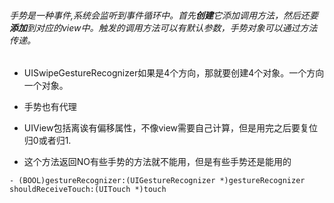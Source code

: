 ###### 手势是一种事件,系统会监听到事件循环中。首先**创建**它添加调用方法，然后还要**添加**到对应的view中。触发的调用方法可以有默认参数，手势对象可以通过方法传递。
- UISwipeGestureRecognizer如果是4个方向，那就要创建4个对象。一个方向一个对象。
- 手势也有代理
- UIView包括离诶有偏移属性，不像view需要自己计算，但是用完之后要复位归0或者归1.

- 这个方法返回NO有些手势的方法就不能用，但是有些手势还是能用的

```
- (BOOL)gestureRecognizer:(UIGestureRecognizer *)gestureRecognizer shouldReceiveTouch:(UITouch *)touch
```